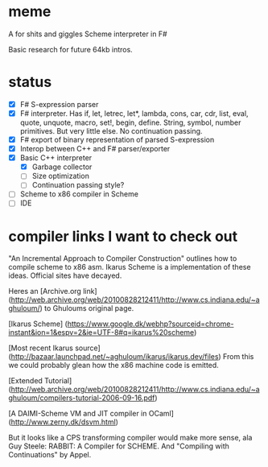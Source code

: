 meme
====

A for shits and giggles Scheme interpreter in F#

Basic research for future 64kb intros.

status
====
- [x] F# S-expression parser
- [x] F# interpreter. Has if, let, letrec, let*, lambda, cons, car, cdr, list, eval, quote, unquote, macro, set!, begin, define. String, symbol, number primitives. But very little else. No continuation passing.
- [x] F# export of binary representation of parsed S-expression
- [x] Interop between C++ and F# parser/exporter
- [x] Basic C++ interpreter 
  - [x] Garbage collector
  - [ ] Size optimization
  - [ ] Continuation passing style?
- [ ] Scheme to x86 compiler in Scheme
- [ ] IDE

compiler links I want to check out
====

"An Incremental Approach to Compiler Construction" outlines how to compile scheme to x86 asm. Ikarus Scheme is a implementation of these ideas. Official sites have decayed.

Heres an [Archive.org link] (http://web.archive.org/web/20100828212411/http://www.cs.indiana.edu/~aghuloum/) to Ghuloums original page.

[Ikarus Scheme] (https://www.google.dk/webhp?sourceid=chrome-instant&ion=1&espv=2&ie=UTF-8#q=ikarus%20scheme)

[Most recent Ikarus source] (http://bazaar.launchpad.net/~aghuloum/ikarus/ikarus.dev/files) From this we could probably glean how the x86 machine code is emitted.

[Extended Tutorial] (http://web.archive.org/web/20100828212411/http://www.cs.indiana.edu/~aghuloum/compilers-tutorial-2006-09-16.pdf)

[A DAIMI-Scheme VM and JIT compiler in OCaml] (http://www.zerny.dk/dsvm.html)

But it looks like a CPS transforming compiler would make more sense, ala Guy Steele: RABBIT: A Compiler for SCHEME. And "Compiling with Continuations" by Appel.
